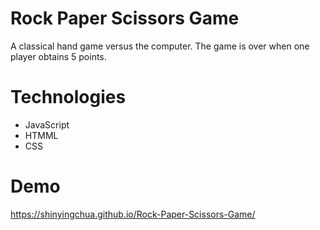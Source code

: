 # Rock Paper Scissors Game
A classical hand game versus the computer. The game is over when one player obtains 5 points.

# Technologies
- JavaScript
- HTMML
- CSS

# Demo
https://shinyingchua.github.io/Rock-Paper-Scissors-Game/
